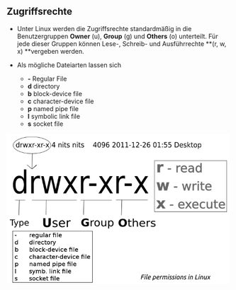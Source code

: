 ## Zugriffsrechte

* Unter Linux werden die Zugriffsrechte standardmäßig in die Benutzergruppen **Owner** \(u\), **Group** \(g\) und **Others** \(o\) unterteilt. Für jede dieser Gruppen können Lese-, Schreib- und Ausführrechte **\(r, w, x\) **vergeben werden.
* Als mögliche Dateiarten lassen sich

  * **-** Regular File
  * **d** directory
  * **b** block-device file
  * **c** character-device file
  * **p** named pipe file
  * **l** symbolic link file
  * **s** socket file





![](/images/file_permissions.png)

